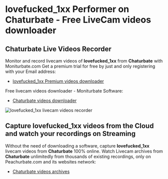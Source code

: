 # lovefucked_1xx Performer on Chaturbate - Free LiveCam videos downloader

## Chaturbate Live Videos Recorder

Monitor and record livecam videos of **lovefucked_1xx** from **Chaturbate** with Moniturbate.com
Get a premium trial for free by just and only registering with your Email address:
* [lovefucked_1xx Premium videos downloader](https://moniturbate.com/request-demo-licence-key.html)

Free livecam videos downloader - Moniturbate Software:
* [Chaturbate videos downloader](https://moniturbate.com/moniturbate-download-software.html)

![lovefucked_1xx livecam videos recorder](https://peachurnet.com/templates/moniturbate-software.png)


## Capture lovefucked_1xx videos from the Cloud and watch your recordings on Streaming

Without the need of downloading a software, capture **lovefucked_1xx** livecam videos from **Chaturbate** 100% online.
Watch Livecam archives from **Chaturbate** unlimitedly from thousands of existing recordings, only on Peachurbate.com and its websites network:
* [Chaturbate videos archives](https://peachurnet.com/)